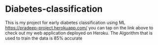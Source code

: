 # Diabetes-classification
This is my project for early diabetes classification using ML
https://pradeep-project.herokuapp.com/
you can tap on the link above to check out my web application deployed on Heroku.
The Algorithm that is used to train the data is 85% accurate
